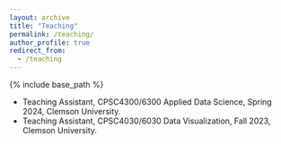 ```yaml
---
layout: archive
title: "Teaching"
permalink: /teaching/
author_profile: true
redirect_from:
  - /teaching
---
```


{% include base_path %}

* Teaching Assistant, CPSC4300/6300 Applied Data Science, Spring 2024, Clemson University.
* Teaching Assistant, CPSC4030/6030 Data Visualization, Fall 2023, Clemson University.
